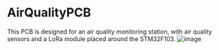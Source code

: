 # AirQualityPCB
This PCB is designed for an air quality monitoring station, with air quality sensors and a LoRa module placed around the STM32F103.
![image](https://github.com/user-attachments/assets/6b47943f-e7ff-4c5b-8434-3a541b901fd1)
